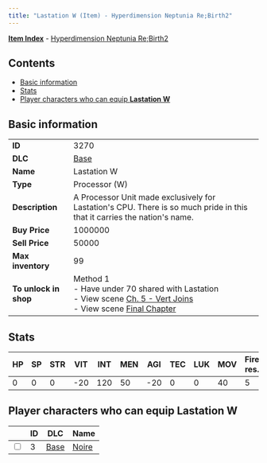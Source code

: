 ```yaml
---
title: "Lastation W (Item) - Hyperdimension Neptunia Re;Birth2"
---
```


[**Item Index**](/neptunia/rb2/item/index.html) - [Hyperdimension Neptunia Re;Birth2](/neptunia/rb2)

## Contents

- [Basic information](#basic-information)
- [Stats](#stats)
- [Player characters who can equip **Lastation W**](#player-characters-who-can-equip-lastation-w)

## Basic information

|   |   |
| -- | -- |
| **ID** | 3270 |
| **DLC** | [Base](/neptunia/rb2/dlc/0-base.html) |
| **Name** | Lastation W |
| **Type** | Processor (W) |
| **Description** | A Processor Unit made exclusively for Lastation's CPU. There is so much pride in this that it carries the nation's name. |
| **Buy Price** | 1000000 |
| **Sell Price** | 50000 |
| **Max inventory** | 99 |
| **To unlock in shop** | Method 1<br />- Have under 70 shared with Lastation<br />- View scene [Ch. 5 - Vert Joins](/neptunia/rb2/scene/0-376-ch-5-vert-joins.html)<br />- View scene [Final Chapter](/neptunia/rb2/scene/0-467-final-chapter.html) |

## Stats

| HP | SP | STR | VIT | INT | MEN | AGI | TEC | LUK | MOV | Fire res. | Ice res. | Wind res. | Lightning res. |
| -- | -- | --- | --- | --- | --- | --- | --- | --- | --- | --------- | -------- | --------- | -------------- |
| 0 | 0 | 0 | -20 | 120 | 50 | -20 | 0 | 0 | 40 | 5 | 0 | 0 | 0 |

## Player characters who can equip **Lastation W**

|    | ID | DLC | Name |
| -- | -- | --- | ---- |
| <input type="checkbox" id="rb2-player-0-3" class="trackbox" /> | 3 | [Base](/neptunia/rb2/dlc/0-base.html) | [Noire](/neptunia/rb2/player/0-3-noire.html) |